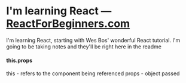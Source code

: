 # I'm learning React — [ReactForBeginners.com](https://ReactForBeginners.com)

I'm learning React, starting with Wes Bos' wonderful React tutorial. I'm going to be taking notes and they'll be right here in the readme

#### this.props
this - refers to the component being referenced
props - object passed 
